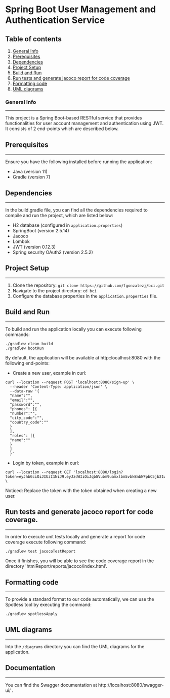 # Spring Boot User Management and Authentication Service
## Table of contents 
1. [General Info](#general-info)
2. [Prerequisites](#prerequisites)
3. [Dependencies](#dependencies)
4. [Project Setup](#project-setup)
5. [Build and Run](#build-and-run)
6. [Run tests and generate jacoco report for code coverage](#run-tests-and-generate-jacoco-report-for-code-coverage)
7. [Formatting code](#formatting-code)
8. [UML diagrams](#uml-diagrams)

### General Info
***
This project is a Spring Boot-based RESTful service that provides functionalities for user account management and authentication using JWT. It consists of 2 end-points which are described below.
## Prerequisites
***
Ensure you have the following installed before running the application:

- Java (version 11)
- Gradle (version 7)
## Dependencies 
***
In the build.gradle file, you can find all the dependencies required to compile and run the project, which are listed below:
- H2 database (configured in `application.properties`)
- SpringBoot (version 2.5.14)
- Jacoco 
- Lombok
- JWT (version 0.12.3)
- Spring security OAuth2 (version 2.5.2)

## Project Setup
***
1. Clone the repository: `git clone https://github.com/fgonzalezj/bci.git`
2. Navigate to the project directory: `cd bci`
3. Configure the database properties in the `application.properties` file.

## Build and Run
***
To build and run the application locally you can execute following commands:
```
./gradlew clean build
./gradlew bootRun
```

By default, the application will be available at http::localhost:8080 with the following end-points:  
- Create a new user, example in curl:
```
curl --location --request POST 'localhost:8080/sign-up' \
  --header 'Content-Type: application/json' \ 
  --data-raw '{
  "name":"",
  "email":"",
  "password":"",
  "phones": [{
  "number":"",
  "city_code":"",
  "country_code":""
  }
  ],
  "roles": [{
  "name":""
  }
  ]
  }'
```  
- Login by token, example in curl:
```
curl --location --request GET 'localhost:8080/login?token=eyJhbGciOiJIUzI1NiJ9.eyJzdWIiOiJqbGVubm9uamxlbm5vbkBnbWFpbC5jb21wd2QxMjM0NSIsImV4cCI6MTgwOTQ1OTk5Mn0.67D3fFitva2xEL_hqssZXYTq9JjtZLX76gUUpnnFPeo' \
```
Noticed: Replace the token with the token obtained when creating a new user.  
## Run tests and generate jacoco report for code coverage.
***
In order to execute unit tests locally and generate a report for code coverage execute following command:
```
./gradlew test jacocoTestReport
```
Once it finishes, you will be able to see the code coverage report in the directory 'htmlReport/reports/jacoco/index.html'. 
## Formatting code
***
To provide a standard format to our code automatically, we can use the Spotless tool by executing the command:
```
./gradlew spotlessApply
```
## UML diagrams 
***
Into the `/diagrams` directory you can find the UML diagrams for the application.
## Documentation
***
You can find the Swagger documentation at  http://localhost:8080/swagger-ui/ .